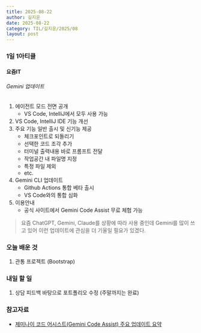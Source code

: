 ```yaml
---
title: 2025-08-22
author: 길지운
date: 2025-08-22
category: TIL/길지운/2025/08
layout: post
---
```


### 1일 1아티클
#### 요즘IT
###### Gemini 업데이트
1. 에이전트 모드 전면 공개
   - VS Code, IntelliJ에서 모두 사용 가능
2. VS Code, IntelliJ IDE 기능 개선
3. 주요 기능 일반 출시 및 신기능 제공
   - 체크포인트로 되돌리기
   - 선택한 코드 조각 추가
   - 터미널 출력내용 바로 프롬프트 전달
   - 작업공간 내 파일명 지정
   - 특정 파일 제외
   - etc.
4. Gemini CLI 업데이트
   - Github Actions 통합 베타 출시
   - VS Code와의 통합 심화
5. 이용안내
   - 공식 사이트에서 Gemini Code Assist 무료 체험 가능
  
> 요즘 ChatGPT, Gemini, Claude를 상황에 따라 사용 중인데 Gemini를 많이 쓰고 있어 이런 업데이트에 관심을 더 기울일 필요가 있겠다.
  
### 오늘 배운 것
1. 관통 프로젝트 (Bootstrap)
  
### 내일 할 일
1. 상담 피드백 바탕으로 포트폴리오 수정 (주말까지는 완료)
  
### 참고자료
- [제미나이 코드 어시스트(Gemini Code Assist) 주요 업데이트 요약](https://yozm.wishket.com/magazine/detail/3304/)